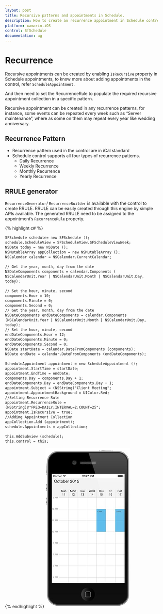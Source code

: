 ```yaml
---
layout: post
title: Recursive patterns and appointments in Schedule.
description: How to create an recurrence appointment in Schedule control.
platform: xamarin.iOS
control: SfSchedule
documentation: ug
---
```


# Recurrence

Recursive appointments can be created by enabling `IsRecursive` property in Schedule appointments, to know more about adding appointments in the control, refer `ScheduleAppointment`.

And then need to set the RecurrenceRule to populate the required recursive appointment collection in a specific pattern.

Recursive appointment can be created in any recurrence patterns, for instance, some events can be repeated every week such as “Server maintenance”, where as some on them may repeat every year like wedding anniversary. 

## Recurrence Pattern

  * Recurrence pattern used in the control are in iCal standard 
  * Schedule control supports all four types of recurrence patterns.
    * Daily Recurrence
    * Weekly Recurrence
    * Monthly Recurrence
    * Yearly Recurrence

## RRULE generator

`RecurrenceGenerator`/ `RecurrenceBuilder` is available with the control to create RRULE. RRULE can be easily created through this engine by simple APIs available. The generated RRULE need to be assigned to the appointment’s `RecurrenceRule` property.

{% highlight c# %}

    SFSchedule schedule= new SFSchedule ();
    schedule.ScheduleView = SFScheduleView.SFScheduleViewWeek;
    NSDate today = new NSDate ();
    NSMutableArray appCollection = new NSMutableArray ();
    NSCalendar calendar = NSCalendar.CurrentCalendar;

    // Get the year, month, day from the date
    NSDateComponents components = calendar.Components (
    NSCalendarUnit.Year | NSCalendarUnit.Month | NSCalendarUnit.Day, today);

    // Set the hour, minute, second
    components.Hour = 10;
    components.Minute = 0;
    components.Second = 0;
    // Get the year, month, day from the date
    NSDateComponents endDateComponents = calendar.Components (NSCalendarUnit.Year | NSCalendarUnit.Month | NSCalendarUnit.Day, today);
    // Set the hour, minute, second
    endDateComponents.Hour = 12;
    endDateComponents.Minute = 0;
    endDateComponents.Second = 0;
    NSDate startDate = calendar.DateFromComponents (components);
    NSDate endDate = calendar.DateFromComponents (endDateComponents);

    ScheduleAppointment appointment = new ScheduleAppointment ();
    appointment.StartTime = startDate;
    appointment.EndTime = endDate;
    components.Day = components.Day + 1;
    endDateComponents.Day = endDateComponents.Day + 1;
    appointment.Subject = (NSString)"Client Meeting";
    appointment.AppointmentBackground = UIColor.Red;
    //Setting Recurrence Rule
    appointment.RecurrenceRule = (NSString)@"FREQ=DAILY;INTERVAL=2;COUNT=25";
    appointment.IsRecursive = true;
    //Adding Appointment Collection 
    appCollection.Add (appointment);
    schedule.Appointments = appCollection;

    this.AddSubview (schedule);
    this.control = this;

{% endhighlight %}
![](Recurrence_images/Recurrence_img1.jpeg)